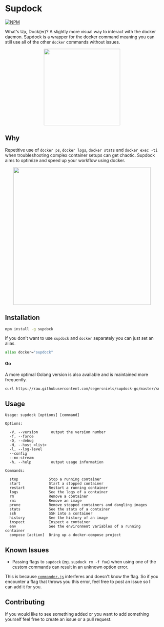 # Supdock
[![NPM](https://nodei.co/npm/supdock.png?mini=true)](https://npmjs.org/package/supdock)

What's Up, Dock(er)? A slightly more visual way to interact with the docker daemon. Supdock is a wrapper for the docker command meaning you can still use all of the other `docker` commands without issues.

<p align="center">
<img src="https://i.imgur.com/ATV0nP7.png" width="250">

## Why
Repetitive use of `docker ps`, `docker logs`, `docker stats` and `docker exec -ti` when troubleshooting  complex container setups can get chaotic. Supdock aims to optimize and speed up your workflow using docker.

<p align="center">
<img src="https://i.imgur.com/moY077k.gif" width="450">

## Installation
```bash
npm install -g supdock
```

If you don't want to use `supdock` and `docker` separately you can just set an alias.

```bash
alias docker="supdock"
```

#### Go
A more optimal Golang version is also available and is maintained more frequently.

```bash
curl https://raw.githubusercontent.com/segersniels/supdock-go/master/supdock-go > /usr/local/bin/supdock ; chmod +x /usr/local/bin/supdock
```

## Usage
```
Usage: supdock [options] [command]

Options:

  -V, --version      output the version number
  -f, --force        
  -D, --debug        
  -H, --host <list>  
  -l, --log-level    
  --config           
  --no-stream        
  -h, --help         output usage information

Commands:

  stop              Stop a running container
  start             Start a stopped container
  restart           Restart a running container
  logs              See the logs of a container
  rm                Remove a container
  rmi               Remove an image
  prune             Remove stopped containers and dangling images
  stats             See the stats of a container
  ssh               SSH into a container
  history           See the history of an image
  inspect           Inspect a container
  env               See the environment variables of a running container
  compose [action]  Bring up a docker-compose project
```

## Known Issues
- Passing flags to `supdock` (eg. `supdock rm -f foo`) when using one of the custom commands can result in an unknown option error.

This is because [`commander.js`](https://www.npmjs.com/package/commander) interferes and doesn't know the flag. So if you encounter a flag that throws you this error, feel free to post an issue so I can add it for you.

## Contributing
If you would like to see something added or you want to add something yourself feel free to create an issue or a pull request.
